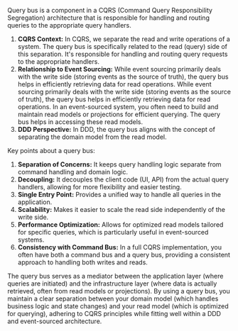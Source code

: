 Query bus is a component in a CQRS (Command Query Responsibility Segregation) architecture that is responsible for handling and routing queries to the appropriate query handlers.

1. **CQRS Context:** In CQRS, we separate the read and write operations of a system. The query bus is specifically related to the read (query) side of this separation. It's responsible for handling and routing query requests to the appropriate handlers.
2. **Relationship to Event Sourcing:** While event sourcing primarily deals with the write side (storing events as the source of truth), the query bus helps in efficiently retrieving data for read operations.
While event sourcing primarily deals with the write side (storing events as the source of truth), the query bus helps in efficiently retrieving data for read operations. In an event-sourced system, you often need to build and maintain read models or projections for efficient querying. The query bus helps in accessing these read models.
3. **DDD Perspective:** In DDD, the query bus aligns with the concept of separating the domain model from the read model.

Key points about a query bus:

1. **Separation of Concerns:** It keeps query handling logic separate from command handling and domain logic.
2. **Decoupling:** It decouples the client code (UI, API) from the actual query handlers, allowing for more flexibility and easier testing.
3. **Single Entry Point:** Provides a unified way to handle all queries in the application.
4. **Scalability:** Makes it easier to scale the read side independently of the write side.
5. **Performance Optimization:** Allows for optimized read models tailored for specific queries, which is particularly useful in event-sourced systems.
6. **Consistency with Command Bus:** In a full CQRS implementation, you often have both a command bus and a query bus, providing a consistent approach to handling both writes and reads.

The query bus serves as a mediator between the application layer (where queries are initiated) and the infrastructure layer (where data is actually retrieved, often from read models or projections).
By using a query bus, you maintain a clear separation between your domain model (which handles business logic and state changes) and your read model (which is optimized for querying), adhering to CQRS principles while fitting well within a DDD and event-sourced architecture.